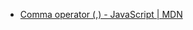 - [Comma operator (,) - JavaScript | MDN](https://developer.mozilla.org/en-US/docs/Web/JavaScript/Reference/Operators/Comma_Operator)
